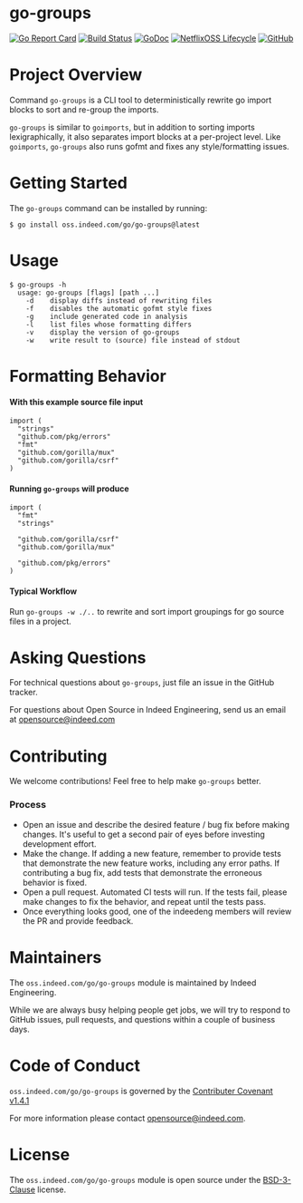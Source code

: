 go-groups
=========

[![Go Report Card](https://goreportcard.com/badge/oss.indeed.com/go/go-groups)](https://goreportcard.com/report/oss.indeed.com/go/go-groups)
[![Build Status](https://travis-ci.com/indeedeng/go-groups.svg?branch=master)](https://travis-ci.org/indeedeng/go-groups)
[![GoDoc](https://godoc.org/oss.indeed.com/go/go-groups?status.svg)](https://godoc.org/oss.indeed.com/go/go-groups)
[![NetflixOSS Lifecycle](https://img.shields.io/osslifecycle/indeedeng/go-groups.svg)](OSSMETADATA)
[![GitHub](https://img.shields.io/github/license/indeedeng/go-groups.svg)](LICENSE)

# Project Overview

Command `go-groups` is a CLI tool to deterministically rewrite go import blocks to sort and re-group 
the imports.

`go-groups` is similar to `goimports`, but in addition to sorting imports 
lexigraphically, it also separates import blocks at a per-project level.
Like `goimports`, `go-groups` also runs gofmt and fixes any style/formatting
issues.

# Getting Started

The `go-groups` command can be installed by running:

```
$ go install oss.indeed.com/go/go-groups@latest
```

# Usage
```
$ go-groups -h
  usage: go-groups [flags] [path ...]
    -d    display diffs instead of rewriting files
    -f    disables the automatic gofmt style fixes
    -g    include generated code in analysis
    -l    list files whose formatting differs
    -v    display the version of go-groups
    -w    write result to (source) file instead of stdout
```

# Formatting Behavior

#### With this example source file input
```
import (
  "strings"
  "github.com/pkg/errors"
  "fmt"
  "github.com/gorilla/mux"
  "github.com/gorilla/csrf"
)
```

#### Running `go-groups` will produce
```
import (
  "fmt"
  "strings"
  
  "github.com/gorilla/csrf"
  "github.com/gorilla/mux"
  
  "github.com/pkg/errors"
)
```

#### Typical Workflow

Run `go-groups -w ./..` to rewrite and sort import groupings for go source files in a project.

# Asking Questions

For technical questions about `go-groups`, just file an issue in the GitHub tracker.

For questions about Open Source in Indeed Engineering, send us an email at
opensource@indeed.com

# Contributing

We welcome contributions! Feel free to help make `go-groups` better.

### Process

- Open an issue and describe the desired feature / bug fix before making
changes. It's useful to get a second pair of eyes before investing development
effort.
- Make the change. If adding a new feature, remember to provide tests that
demonstrate the new feature works, including any error paths. If contributing
a bug fix, add tests that demonstrate the erroneous behavior is fixed.
- Open a pull request. Automated CI tests will run. If the tests fail, please
make changes to fix the behavior, and repeat until the tests pass.
- Once everything looks good, one of the indeedeng members will review the
PR and provide feedback.

# Maintainers

The `oss.indeed.com/go/go-groups` module is maintained by Indeed Engineering.

While we are always busy helping people get jobs, we will try to respond to
GitHub issues, pull requests, and questions within a couple of business days.

# Code of Conduct

`oss.indeed.com/go/go-groups` is governed by the [Contributer Covenant v1.4.1](CODE_OF_CONDUCT.md)

For more information please contact opensource@indeed.com.

# License

The `oss.indeed.com/go/go-groups` module is open source under the [BSD-3-Clause](LICENSE) license.
